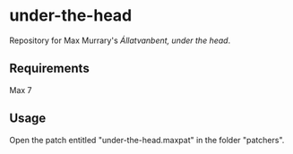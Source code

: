 # under-the-head
Repository for Max Murrary's *Állatvanbent, under the head*.

## Requirements

Max 7

## Usage

Open the patch entitled "under-the-head.maxpat" in the folder "patchers".
